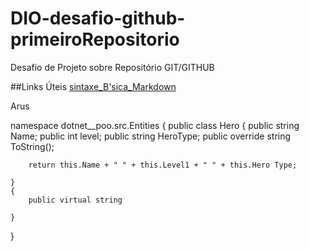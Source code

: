 # DIO-desafio-github-primeiroRepositorio
Desafio de Projeto sobre Repositório GIT/GITHUB

##Links Úteis
[sintaxe_B'sica_Markdown](https://www.markdownguide.org/basic-syntax/)


Arus

namespace dotnet__poo.src.Entities
{
    public class Hero
    {
        public string Name;
        public int level;
        public string HeroType;
        public override string ToString();

        return this.Name + " " + this.Level1 + " " + this.Hero Type;

    }
    {
        public virtual string
        
    }
}
